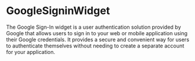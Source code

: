 # GoogleSigninWidget
The Google Sign-In widget is a user authentication solution provided by Google that allows users to sign in to your web or mobile application using their Google credentials. It provides a secure and convenient way for users to authenticate themselves without needing to create a separate account for your application.
